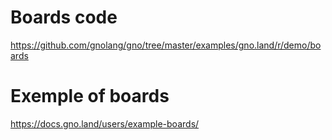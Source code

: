 # Boards code
https://github.com/gnolang/gno/tree/master/examples/gno.land/r/demo/boards

# Exemple of boards
https://docs.gno.land/users/example-boards/